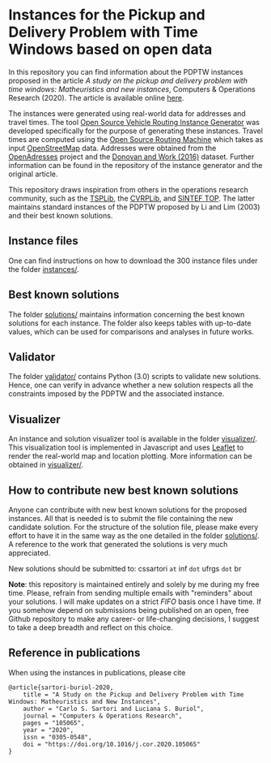 # Instances for the Pickup and Delivery Problem with Time Windows based on open data

In this repository you can find information about the PDPTW instances proposed in the article *A study on the pickup and delivery problem with time windows: Matheuristics and new instances*, Computers & Operations Research (2020). The article is available online [here](https://doi.org/10.1016/j.cor.2020.105065).

The instances were generated using real-world data for addresses and travel times. The tool [Open Source Vehicle Routing Instance Generator](https://github.com/cssartori/ovig) was developed specifically for the purpose of generating these instances. Travel times are computed using the [Open Source Routing Machine](https://github.com/Project-OSRM/osrm-backend) which takes as input [OpenStreetMap](https://planet.openstreetmap.org/) data. Addresses were obtained from the [OpenAdresses](https://openaddresses.io/) project and the [Donovan and Work (2016)](https://doi.org/10.13012/J8PN93H8) dataset. Further information can be found in the repository of the instance generator and the original article.

This repository draws inspiration from others in the operations research community, such as the [TSPLib](http://comopt.ifi.uni-heidelberg.de/software/TSPLIB95/), the [CVRPLib](http://vrp.atd-lab.inf.puc-rio.br/index.php/en/), and [SINTEF TOP](https://www.sintef.no/projectweb/top/). The latter maintains standard instances of the PDPTW proposed by Li and Lim (2003) and their best known solutions.

## Instance files

One can find instructions on how to download the 300 instance files under the folder [instances/](https://github.com/cssartori/pdptw-instances/tree/master/instances).

## Best known solutions

The folder [solutions/](https://github.com/cssartori/pdptw-instances/tree/master/solutions) maintains information concerning the best known solutions for each instance. The folder also keeps tables with up-to-date values, which can be used for comparisons and analyses in future works.

## Validator

The folder [validator/](https://github.com/cssartori/pdptw-instances/tree/master/validator) contains Python (3.0) scripts to validate new solutions. Hence, one can verify in advance whether a new solution respects all the constraints imposed by the PDPTW and the associated instance.

## Visualizer

An instance and solution visualizer tool is available in the folder [visualizer/](https://github.com/cssartori/pdptw-instances/tree/master/visualizer). This visualization tool is implemented in Javascript and uses [Leaflet](https://leafletjs.com/) to render the real-world map and location plotting. More information can be obtained in [visualizer/](https://github.com/cssartori/pdptw-instances/tree/master/visualizer). 

## How to contribute new best known solutions

Anyone can contribute with new best known solutions for the proposed instances. All that is needed is to submit the file containing the new candidate solution. For the structure of the solution file, please make every effort to have it in the same way as the one detailed in the folder [solutions/](https://github.com/cssartori/pdptw-instances/tree/master/solutions). A reference to the work that generated the solutions is very much appreciated.

New solutions should be submitted to: cssartori `at` inf  `dot` ufrgs `dot` br

**Note**: this repository is maintained entirely and solely by me during my free time. Please, refrain from sending multiple emails with "reminders" about your solutions. I will make updates on a strict *FIFO* basis once I have time. If you somehow depend on submissions being published on an open, free Github repository to make any career- or life-changing decisions, I suggest to take a deep breadth and reflect on this choice.

## Reference in publications

When using the instances in publications, please cite

```
@article{sartori-buriol-2020,
	title = "A Study on the Pickup and Delivery Problem with Time Windows: Matheuristics and New Instances",
	author = "Carlo S. Sartori and Luciana S. Buriol",
	journal = "Computers & Operations Research",
	pages = "105065",
	year = "2020",
	issn = "0305-0548",
	doi = "https://doi.org/10.1016/j.cor.2020.105065"
}
```
